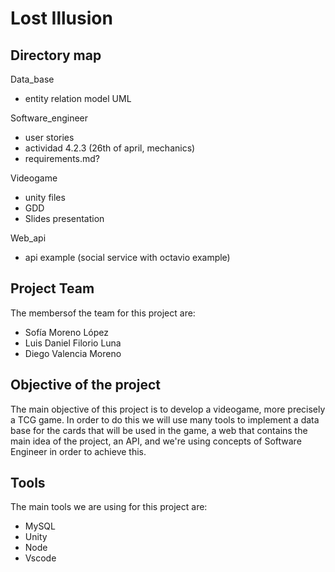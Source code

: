 # Lost Illusion

## Directory map
Data_base
- entity relation model UML

Software_engineer
- user stories
- actividad 4.2.3 (26th of april, mechanics)
- requirements.md?

Videogame
- unity files
- GDD
- Slides presentation

Web_api
- api example (social service with octavio example)

## Project Team
The membersof the team for this project are:

- Sofía Moreno López
- Luis Daniel Filorio Luna
- Diego Valencia Moreno

## Objective of the project
The main objective of this project is to develop a videogame, more precisely a TCG game. In order to do this we will use many tools to implement a data base for the cards that will be used in the game, a web that contains the main idea of the project, an API, and we're using concepts of Software Engineer in order to achieve this.

## Tools
The main tools we are using for this project are:
- MySQL
- Unity
- Node
- Vscode
